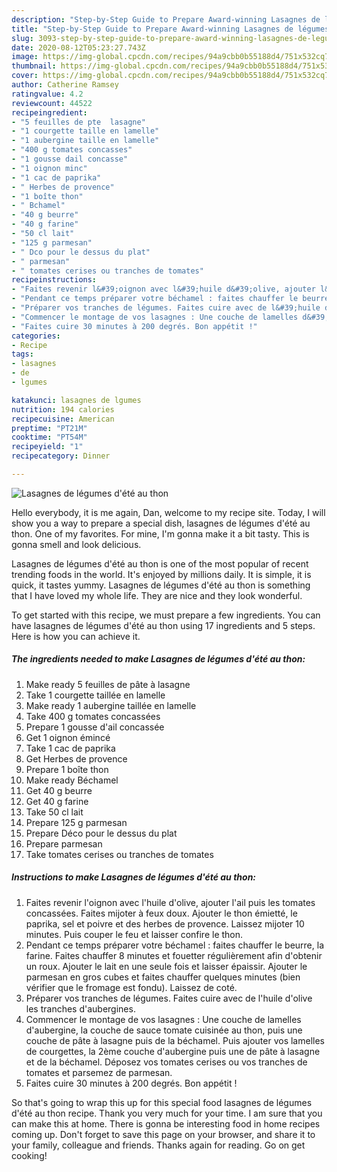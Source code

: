 ```yaml
---
description: "Step-by-Step Guide to Prepare Award-winning Lasagnes de légumes d&amp;#39;été au thon"
title: "Step-by-Step Guide to Prepare Award-winning Lasagnes de légumes d&amp;#39;été au thon"
slug: 3093-step-by-step-guide-to-prepare-award-winning-lasagnes-de-legumes-d-and-39-ete-au-thon
date: 2020-08-12T05:23:27.743Z
image: https://img-global.cpcdn.com/recipes/94a9cbb0b55188d4/751x532cq70/lasagnes-de-legumes-dete-au-thon-photo-principale-de-la-recette.jpg
thumbnail: https://img-global.cpcdn.com/recipes/94a9cbb0b55188d4/751x532cq70/lasagnes-de-legumes-dete-au-thon-photo-principale-de-la-recette.jpg
cover: https://img-global.cpcdn.com/recipes/94a9cbb0b55188d4/751x532cq70/lasagnes-de-legumes-dete-au-thon-photo-principale-de-la-recette.jpg
author: Catherine Ramsey
ratingvalue: 4.2
reviewcount: 44522
recipeingredient:
- "5 feuilles de pte  lasagne"
- "1 courgette taille en lamelle"
- "1 aubergine taille en lamelle"
- "400 g tomates concasses"
- "1 gousse dail concasse"
- "1 oignon minc"
- "1 cac de paprika"
- " Herbes de provence"
- "1 boîte thon"
- " Bchamel"
- "40 g beurre"
- "40 g farine"
- "50 cl lait"
- "125 g parmesan"
- " Dco pour le dessus du plat"
- " parmesan"
- " tomates cerises ou tranches de tomates"
recipeinstructions:
- "Faites revenir l&#39;oignon avec l&#39;huile d&#39;olive, ajouter l&#39;ail puis les tomates concassées. Faites mijoter à feux doux. Ajouter le thon émietté, le paprika, sel et poivre et des herbes de provence. Laissez mijoter 10 minutes. Puis couper le feu et laisser confire le thon."
- "Pendant ce temps préparer votre béchamel : faites chauffer le beurre, la farine. Faites chauffer 8 minutes et fouetter régulièrement afin d&#39;obtenir un roux. Ajouter le lait en une seule fois et laisser épaissir. Ajouter le parmesan en gros cubes et faites chauffer quelques minutes (bien vérifier que le fromage est fondu). Laissez de coté."
- "Préparer vos tranches de légumes. Faites cuire avec de l&#39;huile d&#39;olive les tranches d&#39;aubergines."
- "Commencer le montage de vos lasagnes : Une couche de lamelles d&#39;aubergine, la couche de sauce tomate cuisinée au thon, puis une couche de pâte à lasagne puis de la béchamel. Puis ajouter vos lamelles de courgettes, la 2ème couche d&#39;aubergine puis une de pâte à lasagne et de la béchamel. Déposez vos tomates cerises ou vos tranches de tomates et parsemez de parmesan."
- "Faites cuire 30 minutes à 200 degrés. Bon appétit !"
categories:
- Recipe
tags:
- lasagnes
- de
- lgumes

katakunci: lasagnes de lgumes 
nutrition: 194 calories
recipecuisine: American
preptime: "PT21M"
cooktime: "PT54M"
recipeyield: "1"
recipecategory: Dinner

---
```



![Lasagnes de légumes d&#39;été au thon](https://img-global.cpcdn.com/recipes/94a9cbb0b55188d4/751x532cq70/lasagnes-de-legumes-dete-au-thon-photo-principale-de-la-recette.jpg)

Hello everybody, it is me again, Dan, welcome to my recipe site. Today, I will show you a way to prepare a special dish, lasagnes de légumes d&#39;été au thon. One of my favorites. For mine, I'm gonna make it a bit tasty. This is gonna smell and look delicious.

Lasagnes de légumes d&#39;été au thon is one of the most popular of recent trending foods in the world. It's enjoyed by millions daily. It is simple, it is quick, it tastes yummy. Lasagnes de légumes d&#39;été au thon is something that I have loved my whole life. They are nice and they look wonderful.




To get started with this recipe, we must prepare a few ingredients. You can have lasagnes de légumes d&#39;été au thon using 17 ingredients and 5 steps. Here is how you can achieve it.

<!--inarticleads1-->

##### The ingredients needed to make Lasagnes de légumes d&#39;été au thon:

1. Make ready 5 feuilles de pâte à lasagne
1. Take 1 courgette taillée en lamelle
1. Make ready 1 aubergine taillée en lamelle
1. Take 400 g tomates concassées
1. Prepare 1 gousse d&#39;ail concassée
1. Get 1 oignon émincé
1. Take 1 cac de paprika
1. Get  Herbes de provence
1. Prepare 1 boîte thon
1. Make ready  Béchamel
1. Get 40 g beurre
1. Get 40 g farine
1. Take 50 cl lait
1. Prepare 125 g parmesan
1. Prepare  Déco pour le dessus du plat
1. Prepare  parmesan
1. Take  tomates cerises ou tranches de tomates




<!--inarticleads2-->

##### Instructions to make Lasagnes de légumes d&#39;été au thon:

1. Faites revenir l&#39;oignon avec l&#39;huile d&#39;olive, ajouter l&#39;ail puis les tomates concassées. Faites mijoter à feux doux. Ajouter le thon émietté, le paprika, sel et poivre et des herbes de provence. Laissez mijoter 10 minutes. Puis couper le feu et laisser confire le thon.
1. Pendant ce temps préparer votre béchamel : faites chauffer le beurre, la farine. Faites chauffer 8 minutes et fouetter régulièrement afin d&#39;obtenir un roux. Ajouter le lait en une seule fois et laisser épaissir. Ajouter le parmesan en gros cubes et faites chauffer quelques minutes (bien vérifier que le fromage est fondu). Laissez de coté.
1. Préparer vos tranches de légumes. Faites cuire avec de l&#39;huile d&#39;olive les tranches d&#39;aubergines.
1. Commencer le montage de vos lasagnes : Une couche de lamelles d&#39;aubergine, la couche de sauce tomate cuisinée au thon, puis une couche de pâte à lasagne puis de la béchamel. Puis ajouter vos lamelles de courgettes, la 2ème couche d&#39;aubergine puis une de pâte à lasagne et de la béchamel. Déposez vos tomates cerises ou vos tranches de tomates et parsemez de parmesan.
1. Faites cuire 30 minutes à 200 degrés. Bon appétit !




So that's going to wrap this up for this special food lasagnes de légumes d&#39;été au thon recipe. Thank you very much for your time. I am sure that you can make this at home. There is gonna be interesting food in home recipes coming up. Don't forget to save this page on your browser, and share it to your family, colleague and friends. Thanks again for reading. Go on get cooking!
